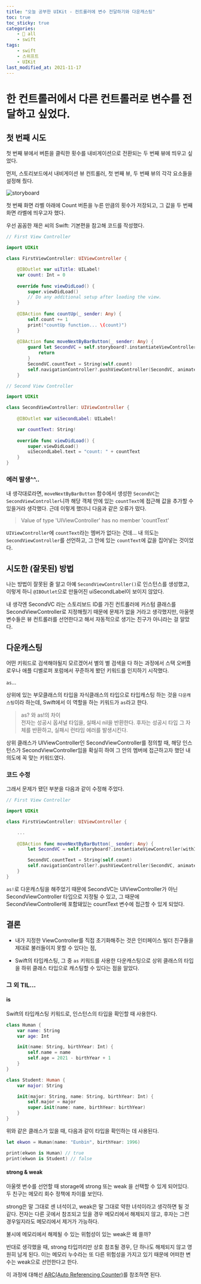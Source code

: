```yaml
---
title: "오늘 공부한 UIKit - 컨트롤러에 변수 전달하기와 다운캐스팅"
toc: true
toc_sticky: true
categories:
    - 📂 all
    - swift
tags:
    - swift
    - 스위프트
    - UIKit
last_modified_at: 2021-11-17
---
```


# 한 컨트롤러에서 다른 컨트롤러로 변수를 전달하고 싶었다.

## 첫 번째 시도

첫 번째 뷰에서 버튼을 클릭한 횟수를 내비게이션으로 전환되는 두 번째 뷰에 띄우고 싶었다.

먼저, 스토리보드에서 내비게이션 뷰 컨트롤러, 첫 번째 뷰, 두 번째 뷰의 각각 요소들을 설정해 줬다.

![storyboard](/assets/images/UIKit/uikit-5-storyboard.png)

첫 번째 화면 라벨 아래에 Count 버튼을 누른 만큼의 횟수가 저장되고, 그 값을 두 번째 화면 라벨에 띄우고자 했다.

우선 꼼꼼한 재은 씨의 Swift: 기본편을 참고해 코드를 작성했다.

```swift
// First View Controller

import UIKit

class FirstViewController: UIViewController {

    @IBOutlet var uiTitle: UILabel!
    var count: Int = 0
   
    override func viewDidLoad() {
        super.viewDidLoad()
        // Do any additional setup after loading the view.
    }
    
    @IBAction func countUp(_ sender: Any) {
        self.count += 1
        print("countUp function... \(count)")
    }
    
    @IBAction func moveNextByBarButton(_ sender: Any) {
        guard let SecondVC = self.storyboard?.instantiateViewController(withIdentifier: "SecondVC") else {
			return
		}
		SecondVC.countText = String(self.count)
        self.navigationController?.pushViewController(SecondVC, animated: true)
    }
```

```swift
// Second View Controller

import UIKit

class SecondViewController: UIViewController {
    
    @IBOutlet var uiSecondLabel: UILabel!

    var countText: String!
    
    override func viewDidLoad() {
        super.viewDidLoad()
        uiSecondLabel.text = "count: " + countText
    }
}
```

### 에러 발생^^..

내 생각대로라면, `moveNextByBarButton` 함수에서 생성한 `SecondVC`는 `SecondViewController`니까 해당 객체 안에 있는 `countText`에 접근해 값을 추가할 수 있을거라 생각했다. 근데 이렇게 했더니 다음과 같은 오류가 떴다.

> Value of type 'UIViewController' has no member 'countText'

`UIViewController`에 `countText`라는 멤버가 없다는 건데... 내 의도는 `SecondViewController`를 선언하고, 그 안에 있는 `countText`에 값을 집어넣는 것이었다.

## 시도한 (잘못된) 방법

나는 방법이 잘못된 줄 알고 아예 `SecondViewController()`로 인스턴스를 생성했고, 이렇게 하니 `@IBOutlet`으로 만들어진 uiSecondLabel이 보이지 않았다.

내 생각엔 SecondVC 라는 스토리보드 ID를 가진 컨트롤러에 커스텀 클래스를 SecondViewController로 지정해줬기 때문에 문제가 없을 거라고 생각했지만, 아울렛 변수들은 뷰 컨트롤러를 선언한다고 해서 자동적으로 생기는 친구가 아니라는 걸 알았다.

## 다운캐스팅

어떤 키워드로 검색해야될지 모르겠어서 별의 별 검색을 다 하는 과정에서 스택 오버플로우나 애플 디벨로퍼 포럼에서 꾸준하게 봤던 키워드를 인지하기 시작했다.

`as`...

상위에 있는 부모클래스의 타입을 자식클래스의 타입으로 타입캐스팅 하는 것을 `다운캐스팅`이라 하는데, Swift에서 이 역할을 하는 키워드가 `as`라고 한다.

> as? 와 as!의 차이 <br>
> 전자는 성공시 옵셔널 타입을, 실패시 nil을 반환한다. 후자는 성공시 타입 그 자체를 반환하고, 실패시 런타임 에러를 발생시킨다.

상위 클래스가 UIViewController인 SecondViewController를 정의할 때, 해당 인스턴스가 SecondViewController임을 확실히 하여 그 안의 멤버에 접근하고자 했던 내 의도에 꼭 맞는 키워드였다.

### 코드 수정

그래서 문제가 됐던 부분을 다음과 같이 수정해 주었다.

```swift
// First View Controller

import UIKit

class FirstViewController: UIViewController {

    ...
    
    @IBAction func moveNextByBarButton(_ sender: Any) {
        let SecondVC = self.storyboard?.instantiateViewController(withIdentifier: "SecondVC")as! SecondViewController

        SecondVC.countText = String(self.count)
        self.navigationController?.pushViewController(SecondVC, animated: true)
    }
}
```

`as!`로 다운캐스팅을 해주었기 때문에 SecondVC는 UIViewController가 아닌 SecondViewController 타입으로 지정될 수 있고, 그 때문에 SecondViewController에 포함돼있는 countText 변수에 접근할 수 있게 되었다.

## 결론

- 내가 지정한 ViewController를 직접 초기화해주는 것은 인터페이스 빌더 친구들을 제대로 불러들이지 못할 수 있다는 점,

- Swift의 타입캐스팅, 그 중 `as` 키워드를 사용한 다운캐스팅으로 상위 클래스의 타입을 하위 클래스 타입으로 캐스팅할 수 있다는 점을 알았다.

### 그 외 TIL...

#### is

Swift의 타입캐스팅 키워드로, 인스턴스의 타입을 확인할 때 사용한다.

```swift
class Human {
    var name: String
    var age: Int

    init(name: String, birthYear: Int) {
        self.name = name
        self.age = 2021 - birthYear + 1
    }
}

class Student: Human {
    var major: String

    init(major: String, name: String, birthYear: Int) {
        self.major = major
        super.init(name: name, birthYear: birthYear)
    }
}
```

위와 같은 클래스가 있을 때, 다음과 같이 타입을 확인하는 데 사용된다.

```swift
let ekwon = Human(name: "Eunbin", birthYear: 1996)

print(ekwon is Human) // true
print(ekwon is Student) // false

```

#### strong & weak

아울렛 변수를 선언할 때 storage에 strong 또는 weak 을 선택할 수 있게 되어있다. 두 친구는 메모리 회수 정책에 차이를 보인다.

strong은 말 그대로 센 녀석이고, weak은 말 그대로 약한 녀석이라고 생각하면 될 것 같다. 전자는 다른 곳에서 참조되고 있을 경우 메모리에서 해제되지 않고, 후자는 그런 경우일지라도 메모리에서 제거가 가능하다.

불시에 메모리에서 해제될 수 있는 위험성이 있는 weak은 왜 쓸까?

반대로 생각했을 때, strong 타입끼리만 상호 참조될 경우, 단 하나도 해제되지 않고 영원히 남게 된다. 이는 메모리 누수라는 또 다른 위험성을 가지고 있기 때문에 어떠한 변수는 weak으로 선언한다고 한다.

이 과정에 대해선 [ARC(Auto Referencing Counter)](https://docs.swift.org/swift-book/LanguageGuide/AutomaticReferenceCounting.html)를 참조하면 된다.
